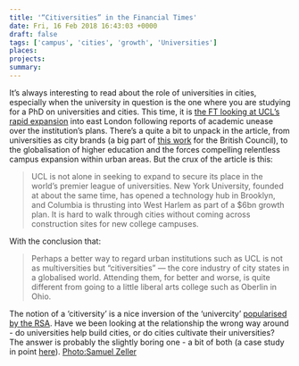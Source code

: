 ```yaml
---
title: '“Citiversities” in the Financial Times'
date: Fri, 16 Feb 2018 16:43:03 +0000
draft: false
tags: ['campus', 'cities', 'growth', 'Universities']
places:
projects:
summary: 
---
```


It’s always interesting to read about the role of universities in cities, especially when the university in question is the one where you are studying for a PhD on universities and cities. This time, it is [the FT looking at UCL’s rapid expansion](https://www.ft.com/content/b27f84f8-1006-11e8-940e-08320fc2a277) into east London following reports of academic unease over the institution’s plans. There’s a quite a bit to unpack in the article, from universities as city brands (a big part of [this work](https://jcransom.com/2017/07/02/the-future-of-european-internationalisation/) for the British Council), to the globalisation of higher education and the forces compelling relentless campus expansion within urban areas. But the crux of the article is this:

> UCL is not alone in seeking to expand to secure its place in the world’s premier league of universities. New York University, founded at about the same time, has opened a technology hub in Brooklyn, and Columbia is thrusting into West Harlem as part of a $6bn growth plan. It is hard to walk through cities without coming across construction sites for new college campuses.

With the conclusion that:

> Perhaps a better way to regard urban institutions such as UCL is not as multiversities but “citiversities” — the core industry of city states in a globalised world. Attending them, for better and worse, is quite different from going to a little liberal arts college such as Oberlin in Ohio.

The notion of a ‘citiversity’ is a nice inversion of the ‘univercity’ [popularised by the RSA](https://www.thersa.org/discover/publications-and-articles/reports/univercities-the-knowledge-to-power-uk-metros). Have we been looking at the relationship the wrong way around - do universities help build cities, or do cities cultivate their universities? The answer is probably the slightly boring one - a bit of both (a case study in point [here](https://jcransom.com/2017/11/18/university-superpowers/)). [Photo:Samuel Zeller](https://unsplash.com/@samuelzeller?utm_medium=referral&utm_campaign=photographer-credit&utm_content=creditBadge "Download free do whatever you want high-resolution photos from Samuel Zeller")